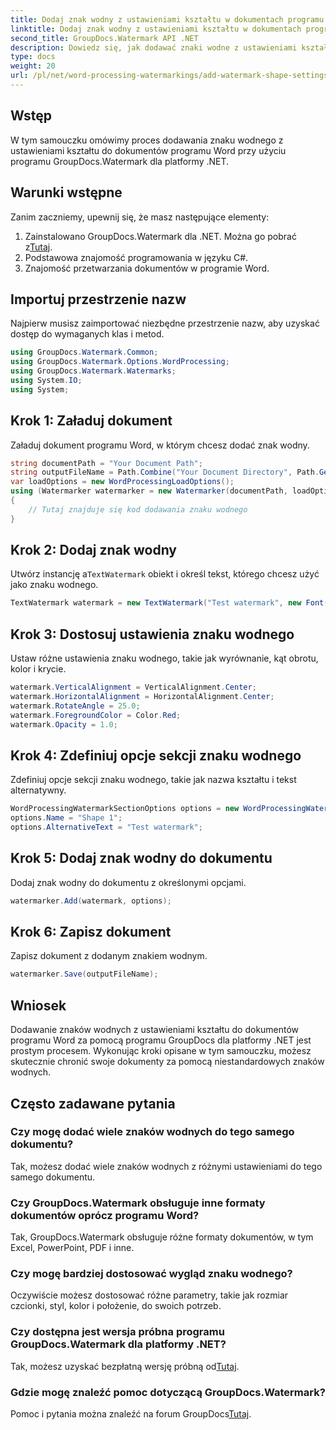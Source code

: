 ```yaml
---
title: Dodaj znak wodny z ustawieniami kształtu w dokumentach programu Word
linktitle: Dodaj znak wodny z ustawieniami kształtu w dokumentach programu Word
second_title: GroupDocs.Watermark API .NET
description: Dowiedz się, jak dodawać znaki wodne z ustawieniami kształtu do dokumentów programu Word za pomocą programu GroupDocs dla platformy .NET. Skutecznie chroń swoje dokumenty.
type: docs
weight: 20
url: /pl/net/word-processing-watermarkings/add-watermark-shape-settings-word-docs/
---
```

## Wstęp
W tym samouczku omówimy proces dodawania znaku wodnego z ustawieniami kształtu do dokumentów programu Word przy użyciu programu GroupDocs.Watermark dla platformy .NET.
## Warunki wstępne
Zanim zaczniemy, upewnij się, że masz następujące elementy:
1.  Zainstalowano GroupDocs.Watermark dla .NET. Można go pobrać z[Tutaj](https://releases.groupdocs.com/Watermark/net/).
2. Podstawowa znajomość programowania w języku C#.
3. Znajomość przetwarzania dokumentów w programie Word.

## Importuj przestrzenie nazw
Najpierw musisz zaimportować niezbędne przestrzenie nazw, aby uzyskać dostęp do wymaganych klas i metod.
```csharp
using GroupDocs.Watermark.Common;
using GroupDocs.Watermark.Options.WordProcessing;
using GroupDocs.Watermark.Watermarks;
using System.IO;
using System;
```
## Krok 1: Załaduj dokument
Załaduj dokument programu Word, w którym chcesz dodać znak wodny.
```csharp
string documentPath = "Your Document Path";
string outputFileName = Path.Combine("Your Document Directory", Path.GetFileName(documentPath));
var loadOptions = new WordProcessingLoadOptions();
using (Watermarker watermarker = new Watermarker(documentPath, loadOptions))
{
    // Tutaj znajduje się kod dodawania znaku wodnego
}
```
## Krok 2: Dodaj znak wodny
 Utwórz instancję a`TextWatermark` obiekt i określ tekst, którego chcesz użyć jako znaku wodnego.
```csharp
TextWatermark watermark = new TextWatermark("Test watermark", new Font("Arial", 19));
```
## Krok 3: Dostosuj ustawienia znaku wodnego
Ustaw różne ustawienia znaku wodnego, takie jak wyrównanie, kąt obrotu, kolor i krycie.
```csharp
watermark.VerticalAlignment = VerticalAlignment.Center;
watermark.HorizontalAlignment = HorizontalAlignment.Center;
watermark.RotateAngle = 25.0;
watermark.ForegroundColor = Color.Red;
watermark.Opacity = 1.0;
```
## Krok 4: Zdefiniuj opcje sekcji znaku wodnego
Zdefiniuj opcje sekcji znaku wodnego, takie jak nazwa kształtu i tekst alternatywny.
```csharp
WordProcessingWatermarkSectionOptions options = new WordProcessingWatermarkSectionOptions();
options.Name = "Shape 1";
options.AlternativeText = "Test watermark";
```
## Krok 5: Dodaj znak wodny do dokumentu
Dodaj znak wodny do dokumentu z określonymi opcjami.
```csharp
watermarker.Add(watermark, options);
```
## Krok 6: Zapisz dokument
Zapisz dokument z dodanym znakiem wodnym.
```csharp
watermarker.Save(outputFileName);
```

## Wniosek
Dodawanie znaków wodnych z ustawieniami kształtu do dokumentów programu Word za pomocą programu GroupDocs dla platformy .NET jest prostym procesem. Wykonując kroki opisane w tym samouczku, możesz skutecznie chronić swoje dokumenty za pomocą niestandardowych znaków wodnych.
## Często zadawane pytania
### Czy mogę dodać wiele znaków wodnych do tego samego dokumentu?
Tak, możesz dodać wiele znaków wodnych z różnymi ustawieniami do tego samego dokumentu.
### Czy GroupDocs.Watermark obsługuje inne formaty dokumentów oprócz programu Word?
Tak, GroupDocs.Watermark obsługuje różne formaty dokumentów, w tym Excel, PowerPoint, PDF i inne.
### Czy mogę bardziej dostosować wygląd znaku wodnego?
Oczywiście możesz dostosować różne parametry, takie jak rozmiar czcionki, styl, kolor i położenie, do swoich potrzeb.
### Czy dostępna jest wersja próbna programu GroupDocs.Watermark dla platformy .NET?
 Tak, możesz uzyskać bezpłatną wersję próbną od[Tutaj](https://releases.groupdocs.com/).
### Gdzie mogę znaleźć pomoc dotyczącą GroupDocs.Watermark?
 Pomoc i pytania można znaleźć na forum GroupDocs[Tutaj](https://forum.groupdocs.com/c/watermark/19).